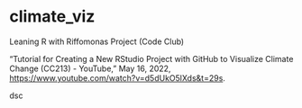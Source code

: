 # climate_viz
Leaning R with Riffomonas Project (Code Club)

“Tutorial for Creating a New RStudio Project with GitHub to Visualize Climate Change (CC213) - YouTube,” 
May 16, 2022, https://www.youtube.com/watch?v=d5dUkO5lXds&t=29s.

dsc
